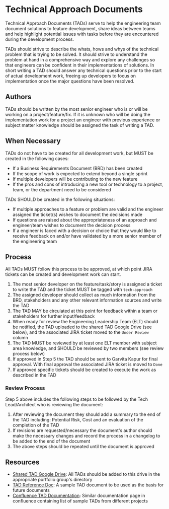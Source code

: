 # Technical Approach Documents

Technical Approach Documents (TADs) serve to help the engineering team document solutions to feature development, share ideas between teams and help highlight potential issues with tasks before they are encountered during the development process.

TADs should strive to describe the whats, hows and whys of the technical problem that is trying to be solved. It should strive to understand the problem at hand in a comprehensive way and explore any challenges so that engineers can be confident in their implementations of solutions. In short writing a TAD should answer any technical questions prior to the start of actual development work, freeing up developers to focus on implementation once the major questions have been resolved.

## Authors

TADs should be written by the most senior engineer who is or will be working on a project/feature/fix. If it is unknown who will be doing the implementation work for a project an engineer with previous experience or subject matter knowledge should be assigned the task of writing a TAD.

## When Necessary

TADs do not have to be created for all development work, but MUST be created in the following cases:

- If a Business Requirements Document (BRD) has been created
- If the scope of work is expected to extend beyond a single sprint
- If multiple developers will be contributing to the new feature
- If the pros and cons of introducing a new tool or technology to a project, team, or the department need to be considered

TADs SHOULD be created in the following situations:

- If multiple approaches to a feature or problem are valid and the engineer assigned the ticket(s) wishes to document the decisions made
- If questions are raised about the appropriateness of an approach and engineer/team wishes to document the decision process
- If a engineer is faced with a decision or choice that they would like to receive feedback on and/or have validated by a more senior member of the engineering team

## Process

All TADs MUST follow this process to be approved, at which point JIRA tickets can be created and development work can start.

1. The most senior developer on the feature/task/story is assigned a ticket to write the TAD and the ticket MUST be tagged with `tech-approach`
2. The assigned developer should collect as much information from the BRD, stakeholders and any other relevant information sources and write the TAD
3. The TAD MAY be circulated at this point for feedback within a team or stakeholders for further input/feedback
4. When ready for review the Engineering Leadership Team (ELT) should be notified, the TAD uploaded to the shared TAD Google Drive (see below), and the associated JIRA ticket moved to the `Under Review` column
5. The TAD MUST be reviewed by at least one ELT member with subject area knowledge, and SHOULD be reviewed by two members (see review process below)
6. If approved in Step 5 the TAD should be sent to Garvita Kapur for final approval. With final approval the associated JIRA ticket is moved to `Done`
7. If approved specific tickets should be created to execute the work as described in the TAD

### Review Process

Step 5 above includes the following steps to be followed by the Tech Lead/Architect who is reviewing the document:

1. After reviewing the document they should add a summary to the end of the TAD including: Potential Risk, Cost and an evaluation of the completion of the TAD
2. If revisions are requested/necessary the document's author should make the necessary changes and record the process in a changelog to be added to the end of the document
3. The above steps should be repeated until the document is approved

## Resources

- [Shared TAD Google Drive](https://drive.google.com/drive/u/0/folders/0AN2RNnk4RBBwUk9PVA): All TADs should be added to this drive in the appropriate portfolio group's directory
- [TAD Reference Doc](https://docs.google.com/document/d/1jL7yxFBmb8Pv9VR-dYNX1VTFaJzIgfVRyzinKk-T200/edit?usp=sharing): A sample TAD document to be used as the basis for future documents
- [Confluence TAD Documentation](https://confluence.nypl.org/display/DIGTL/Technical+Approach+Documents): Similar documentation page in confluence containing list of sample TADs from different projects